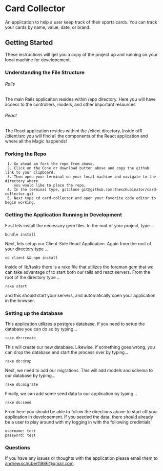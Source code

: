 # Card Collector
An application to help a user keep track of their sports cards. You can track your cards by name, value, date, or brand.

## Getting Started
These instructions will get you a copy of the project up and running on your local machine for developement.

### Understanding the File Structure
###### Rails
The main Rails applicaiton resides within /app directory. 
Here you will have access to the controllers, models, and other important resources
###### React
The React application resides withint the /client directory. 
Inside ofR /client/src you will find all the components of the 
React application and where all the Magic happends!

### Forking the Repo
	 1. Go ahead an fork the repo from above. 
	 2. Click on the Cone or download button above and copy the github link to your clipboard. 
	 3. Then open your terminal on your local machine and navigate to the directory where 
	    you would like to place the repo. 
	 4. In the terminal type, gitclone git@github.com:theschubinator/card-collector.git
	 5. Next type cd card-collector and open your favorite code editor to begin working.  

### Getting the Application Running in Development 
First lets install the necessary gem files. In the root of your project, type ...
```
bundle install
```
Next, lets setup our Client-Side React Application. Again from the root of your directory type ...
```
cd client && npm install
```
Inside of lib/tasks there is a rake file that utilizes the foreman gem that we can 
take advantage of to start both our rails and react servers. From the root of the 
directory type ...
```
rake start
```
and this should start your servers, and automatically open your application in the browser.

### Setting up the database
This application utilizes a postgres database. If you need to setup the database you can do so by typing...
```
rake db:create
```
This will create our new database. Likewise, if something goes wrong, you can drop the database and start the process over by typing...
```
rake db:drop
```
Next, we need to add our migrations. This will add models and schema to our database by typing...
```
rake db:migrate
```
Finally, we can add some seed data to our application by typing...
```
rake db:seed
```
From here you should be able to follow the directions above to start off your application in developement. 
If you seeded the data, there should already be a user to play around with my logging in with the following credintials 
```
username: test 
password: test
```

### Questions
If you have any issues or thoughts with the application please email them to andrew.schubert1986@gmail.com.